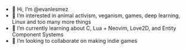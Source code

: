 - 👋 Hi, I’m @evanlesmez
- 👀 I’m interested in animal activism, veganism, games, deep learning, Linux and too many more things
- 🌱 I’m currently learning about C, Lua + Neovim, Love2D, and Entity Component Systems
- 💞️ I’m looking to collaborate on making indie games

